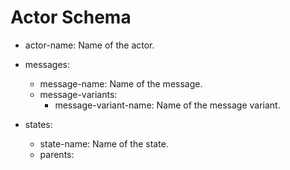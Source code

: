 # Actor Schema
 - actor-name: Name of the actor.
 - messages:
    - message-name: Name of the message.
    - message-variants:
        - message-variant-name: Name of the message variant.

- states:
    - state-name: Name of the state.
    - parents: 
 